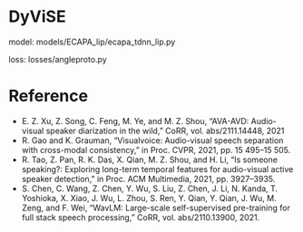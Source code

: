 # DyViSE
model: models/ECAPA_lip/ecapa_tdnn_lip.py

loss: losses/angleproto.py

# Reference
- E. Z. Xu, Z. Song, C. Feng, M. Ye, and M. Z. Shou, “AVA-AVD: Audio-visual speaker diarization in the wild,” CoRR, vol. abs/2111.14448, 2021
- R. Gao and K. Grauman, “Visualvoice: Audio-visual speech separation with cross-modal consistency,” in Proc. CVPR, 2021, pp. 15 495–15 505.
- R. Tao, Z. Pan, R. K. Das, X. Qian, M. Z. Shou, and H. Li, “Is someone speaking?: Exploring long-term temporal features for audio-visual active speaker detection,” in Proc. ACM Multimedia, 2021, pp. 3927–3935.
- S. Chen, C. Wang, Z. Chen, Y. Wu, S. Liu, Z. Chen, J. Li, N. Kanda, T. Yoshioka, X. Xiao, J. Wu, L. Zhou, S. Ren, Y. Qian, Y. Qian, J. Wu, M. Zeng, and F. Wei, “WavLM: Large-scale self-supervised pre-training for full stack speech processing,” CoRR, vol. abs/2110.13900, 2021.

